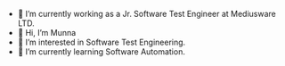 - 💞️ I’m currently working as a Jr. Software Test Engineer at Mediusware LTD.
- 👋 Hi, I’m Munna
- 👀 I’m interested in Software Test Engineering.
- 🌱 I’m currently learning Software Automation.

<!---
mdmostafamunna/mdmostafamunna is a ✨ special ✨ repository because its `README.md` (this file) appears on your GitHub profile.
You can click the Preview link to take a look at your changes.
--->
